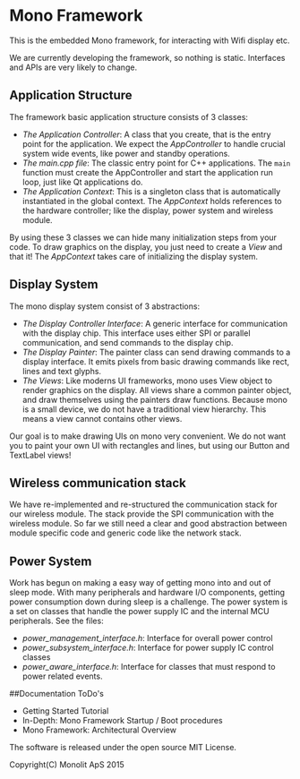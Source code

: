 # Mono Framework
This is the embedded Mono framework, for interacting with Wifi display etc.

We are currently developing the framework, so nothing is static. Interfaces and APIs are very likely to change.

## Application Structure
The framework basic application structure consists of 3 classes:

 * _The Application Controller_: A class that you create, that is the entry point for the application. We expect the _AppController_ to handle crucial system wide events, like power and standby operations.
 * _The main.cpp file_: The classic entry point for C++ applications. The `main` function must create the AppController and start the application run loop, just like Qt applications do.
 * _The Application Context_: This is a singleton class that is automatically instantiated in the global context. The _AppContext_ holds references to the hardware controller; like the display, power system and wireless module.

By using these 3 classes we can hide many initialization steps from your code. To draw graphics on the display, you just need to create a _View_ and that it! The _AppContext_ takes care of initializing the display system.

## Display System
The mono display system consist of 3 abstractions:

* _The Display Controller Interface_: A generic interface for communication with the display chip. This interface uses either SPI or parallel communication, and send commands to the display chip.
* _The Display Painter_: The painter class can send drawing commands to a display interface. It emits pixels from basic drawing commands like rect, lines and text glyphs.
* _The Views_: Like moderns UI frameworks, mono uses View object to render graphics on the display. All views share a common painter object, and draw themselves using the painters draw functions. Because mono is a small device, we do not have a traditional view hierarchy. This means a view cannot contains other views.

Our goal is to make drawing UIs on mono very convenient. We do not want you to paint your own UI with rectangles and lines, but using our Button and TextLabel views!


## Wireless communication stack
We have re-implemented and re-structured the communication stack for our wireless module. The stack provide the SPI communication with the wireless module. So far we still need a clear and good abstraction between module specific code and generic code like the network stack.

## Power System
Work has begun on making a easy way of getting mono into and out of sleep mode. With many peripherals and hardware I/O components, getting power consumption down during sleep is a challenge. The power system is a set on classes that handle the power supply IC and the internal MCU peripherals. See the files:

* *power_management_interface.h*: Interface for overall power control
* *power_subsystem_interface.h*: Interface for power supply IC control classes
* *power_aware_interface.h*: Interface for classes that must respond to power related events.

##Documentation ToDo's

* Getting Started Tutorial
* In-Depth: Mono Framework Startup / Boot procedures
* Mono Framework: Architectural Overview



The software is released under the open source MIT License.

Copyright(C) Monolit ApS 2015
